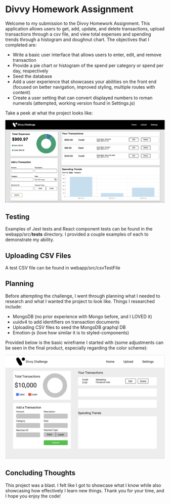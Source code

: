 # Divvy Homework Assignment

Welcome to my submission to the Divvy Homework Assignment. This application allows users to get, add, update, and delete transactions, upload transactions through a csv file, and view total expenses and spending trends through a histogram and doughnut chart. The objectives that I completed are:

* Write a basic user interface that allows users to enter, edit, and remove transaction
* Provide a pie chart or histogram of the spend per category or spend per day, respectively
* Seed the database
* Add a user experience that showcases your abilities on the front end (focused on better navigation, improved styling, multiple routes with content)
* Create a user setting that can convert displayed numbers to roman numerals (attempted, working version found in Settings.js)

Take a peek at what the project looks like:

![home-view](./home-view.png)

## Testing

Examples of Jest tests and React component tests can be found in the webapp/src/__tests__ directory. I provided a couple examples of each to demonstrate my ability.

## Uploading CSV Files

A test CSV file can be found in webapp/src/csvTestFile

## Planning

Before attempting the challenge, I went through planning what I needed to research and what I wanted the project to look like. Things I researched include:

* MongoDB (no prior experience with Mongo before, and I LOVED it)
* uuidv4 to add identifiers on transaction documents
* Uploading CSV files to seed the MongoDB graphql DB
* Emotion-js (love how similar it is to styled-components)

Provided below is the basic wireframe I started with (some adjustments can be seen in the final product, especially regarding the color scheme):

![wireframe](./wireframe.png)

## Concluding Thoughts

This project was a blast. I felt like I got to showcase what I know while also showcasing how effectively I learn new things. Thank you for your time, and I hope you enjoy the code!
